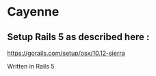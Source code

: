 # Cayenne

## Setup Rails 5 as described here : 

https://gorails.com/setup/osx/10.12-sierra

Written in Rails 5
